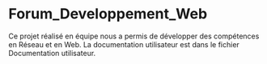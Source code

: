 # Forum_Developpement_Web
Ce projet réalisé en équipe nous a permis de développer des compétences en Réseau et en Web.
La documentation utilisateur est dans le fichier Documentation utilisateur.
